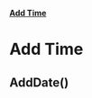 **[Add Time](#a1)**





#
#
#
#
#
#
#
#
#
#
#
#
#
#
#
#
#
#
#
#
#
#
#
#
#
#

<a id="a1"></a>
# Add Time

## AddDate()

